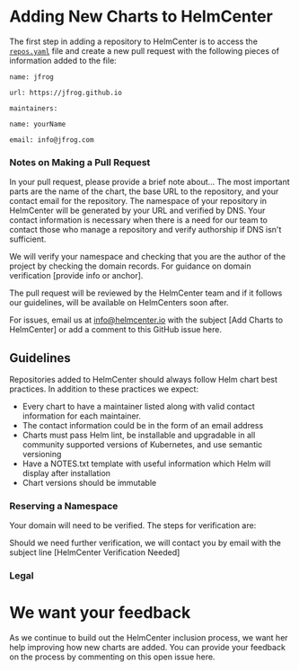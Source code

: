 # Adding New Charts to HelmCenter

The first step in adding a repository to HelmCenter is to access the [`repos.yaml`](https://github.com/jfrog/helmcenter/blob/master/repos.yaml) file and create a new pull request with the following pieces of information added to the file:

```name: jfrog```

```url: https://jfrog.github.io```

```maintainers:```

```name: yourName```

```email: info@jfrog.com```

### Notes on Making a Pull Request

In your pull request, please provide a brief note about... The most important parts are the name of the chart, the base URL to the repository, and your contact email for the repository. The namespace of your repository in HelmCenter will be generated by your URL and verified by DNS. Your contact information is necessary when there is a need for our team to contact those who manage a repository and verify authorship if DNS isn't sufficient. 

We will verify your namespace and checking that you are the author of the project by checking the domain records. For guidance on domain verification [provide info or anchor]. 

The pull request will be reviewed by the HelmCenter team and if it follows our guidelines, will be available on HelmCenters soon after.

For issues, email us at info@helmcenter.io with the subject [Add Charts to HelmCenter] or add a comment to this GitHub issue here.

## Guidelines

Repositories added to HelmCenter should always follow Helm chart best practices. In addition to these practices we expect:

* Every chart to have a maintainer listed along with valid contact information for each maintainer. 
* The contact information could be in the form of an email address
* Charts must pass Helm lint, be installable and upgradable in all community supported versions of Kubernetes, and use semantic versioning
* Have a NOTES.txt template with useful information which Helm will display after installation
* Chart versions should be immutable 

### Reserving a Namespace
Your domain will need to be verified. The steps for verification are:

Should we need further verification, we will contact you by email with the subject line [HelmCenter Verification Needed]

### Legal

# We want your feedback

As we continue to build out the HelmCenter inclusion process, we want her help improving how new charts are added. You can provide your feedback on the process by commenting on this open issue here.


